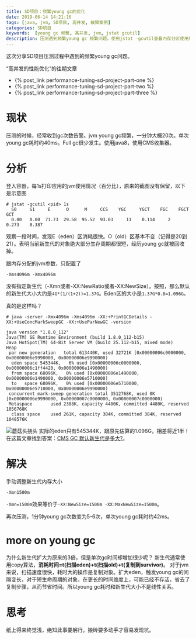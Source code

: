 ```yaml
---
title: SD项目：频繁young gc的优化
date: 2019-06-14 14:21:16
tags: [java, jvm, SD项目, 高并发, 故障案例]
categories: SD项目
keywords:  [young gc 频繁, 高并发, jvm, jstat gcutil]
description: 压测遇到频繁young gc 频繁问题。使用jstat -gcutil查看内存分区使用状况。计算cms收集器新生代大小遇到了问题。扩大新生代空间，减少young gc次数，单次gc耗时增加很少。
---
```


这次分享SD项目压测过程中遇到的频繁young gc问题。

“高并发的性能优化”的往期文章
- {% post_link performance-tuning-sd-project-part-one %}
- {% post_link performance-tuning-sd-project-part-two %}
- {% post_link performance-tuning-sd-project-part-three %}


# 现状

压测的时候，经常收到gc次数告警。jvm young gc频繁，一分钟大概20次。单次young gc耗时约40ms。Full gc很少发生。使用java8，使用CMS收集器。

# 分析

登入容器，每1s打印应用的jvm使用情况（百分比），原来的截图没有保留，以下是示意图
```
# jstat -gcutil <pid> 1s
  S0     S1     E      O      M     CCS    YGC     YGCT    FGC    FGCT     GCT   
  0.00   0.00  71.73  29.58  95.52  93.03     11    0.114     2    0.273    0.387
```
观察一段时间，发现E（eden）区消耗很快。O（old）区基本不变（记得是20到21）。表明当前新生代的对象绝大部分生存周期都很短，经历young gc就被回收掉。

跟内存分配的jvm参数，只配置了
```
-Xms4096m -Xmx4096m
```
没有指定新生代（-Xmn或者-XX:NewRatio或者-XX:NewSize）。按照，那么默认的新生代大小大约是`4G*(1/(1+2))=1.37G`。Eden区的大小是`1.37G*0.8=1.096G`。 

真的是这样吗？

<!-- more -->

```
# java -server -Xmx4096m -Xms4096m -XX:+PrintGCDetails -XX:+UseConcMarkSweepGC -XX:+UseParNewGC -version

java version "1.8.0_112"
Java(TM) SE Runtime Environment (build 1.8.0_112-b15)
Java HotSpot(TM) 64-Bit Server VM (build 25.112-b15, mixed mode)
Heap
 par new generation   total 613440K, used 32721K [0x00000006c0000000, 0x00000006e9990000, 0x00000006e9990000)
  eden space 545344K,   6% used [0x00000006c0000000, 0x00000006c1ff4420, 0x00000006e1490000)
  from space 68096K,   0% used [0x00000006e1490000, 0x00000006e1490000, 0x00000006e5710000)
  to   space 68096K,   0% used [0x00000006e5710000, 0x00000006e5710000, 0x00000006e9990000)
 concurrent mark-sweep generation total 3512768K, used 0K [0x00000006e9990000, 0x00000007c0000000, 0x00000007c0000000)
 Metaspace       used 2388K, capacity 4480K, committed 4480K, reserved 1056768K
  class space    used 261K, capacity 384K, committed 384K, reserved 1048576K
```
![蘑菇头挠头](http://images.bqshuo.com/0cd32859f4ef4f2d834158729d2cbdb0.jpg)
实际的eden只有545344K，跟原先估算的1.096G，相差将近1半！在这篇文章找到答案：[CMS GC 默认新生代是多大?](https://www.jianshu.com/p/832fc4d4cb53)。

# 解决
手动调整新生代内存大小
```
-Xmn1500m
```
`-Xmn=1500m`效果等价于`-XX:NewSize=1500m -XX:MaxNewSize=1500m`。

再次压测，1分钟young gc次数变为5-6次，单次young gc耗时约42ms。

# more on young gc
为什么新生代扩大为原来的3倍，但是单次gc时间却增加很少呢？
新生代通常使用copy算法，**消耗时间=t(扫描eden)+t(扫描old)+t(复制到survivor)**。
对于jvm来说，扫描速度很快，耗时大的操作是复制对象。扩大eden，触发young gc的间隔变长，对于短生命周期的对象，在更长的时间维度上，可能已经不存活，省去了复制步骤，从而节省时间。所以young gc耗时和新生代大小不是线性关系。

# 思考

纸上得来终觉浅，绝知此事要躬行。搬砖要多动手才容易发现坑。



